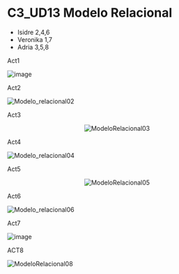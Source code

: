 # C3_UD13 Modelo Relacional
<ul>
  <li>Isidre  2,4,6</li>
  <li>Veronika 1,7</li>
  <li>Adria 3,5,8</li>
  </ul

Act1
  
  ![image](https://user-images.githubusercontent.com/89861246/164788698-e465e6b0-ac5a-4f63-ae0f-94a8f873753f.png)


Act2
  
![Modelo_relacional02](https://user-images.githubusercontent.com/103040138/164759570-b73cc662-abe5-4832-bf78-023f07c9a50f.png)
  
  
Act3

<div align = "center">  
  
![ModeloRelacional03](https://user-images.githubusercontent.com/9555509/164626514-9d18e626-aacb-4c45-b7dd-645a9a944e25.png) 
</div>

Act4

![Modelo_relacional04](https://user-images.githubusercontent.com/103040138/164759702-6f4c8b32-e7b7-4fbb-8250-c40266e0c9e4.png)


Act5
<div align = "center">  

![ModeloRelacional05](https://user-images.githubusercontent.com/9555509/164642699-75d9e99f-eef4-45a5-af5c-4df316967ffb.png)
  </div>

Act6

![Modelo_relacional06](https://user-images.githubusercontent.com/103040138/164759766-b0fd9d96-de54-4294-b6c1-1e274f26485c.png)


Act7

![image](https://user-images.githubusercontent.com/89861246/164788910-185d2aa5-1c7c-4770-bd6c-93611020a2b3.png)

ACT8 

![ModeloRelacional08](https://user-images.githubusercontent.com/9555509/165080099-fd741c69-19d7-4918-93fb-9fe8b599d432.png)


